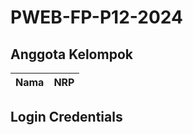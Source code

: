 # PWEB-FP-P12-2024

## Anggota Kelompok

| Nama                      | NRP         |
| ------------------------- | ----------- |


## Login Credentials
